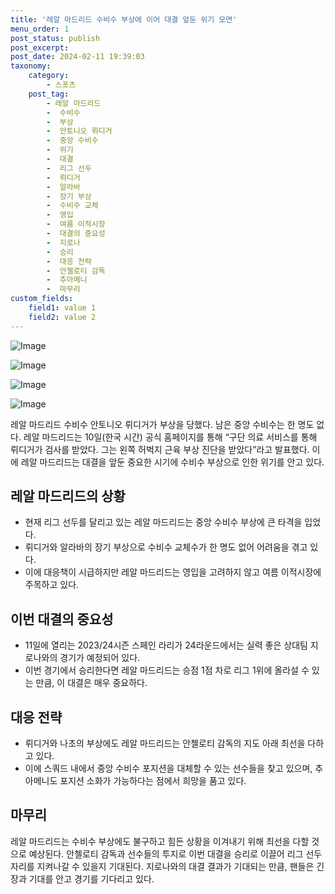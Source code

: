 ```yaml
---
title: '레알 마드리드 수비수 부상에 이어 대결 앞둔 위기 모면'
menu_order: 1
post_status: publish
post_excerpt: 
post_date: 2024-02-11 19:39:03
taxonomy:
    category:
        - 스포츠
    post_tag:
        - 레알 마드리드
        -  수비수
        -  부상
        -  안토니오 뤼디거
        -  중앙 수비수
        -  위기
        -  대결
        -  리그 선두
        -  뤼디거
        -  알라바
        -  장기 부상
        -  수비수 교체
        -  영입
        -  여름 이적시장
        -  대결의 중요성
        -  지로나
        -  승리
        -  대응 전략
        -  안첼로티 감독
        -  추아메니
        -  마무리
custom_fields:
    field1: value 1
    field2: value 2
---
```


![Image](https://imgnews.pstatic.net/image/139/2024/02/10/0002197665_001_20240210220101224.jpg?type=w647)

![Image](https://imgnews.pstatic.net/image/139/2024/02/10/0002197665_002_20240210220101406.jpg?type=w647)

![Image](https://imgnews.pstatic.net/image/139/2024/02/10/0002197665_003_20240210220101452.jpg?type=w647)

![Image](https://imgnews.pstatic.net/image/139/2024/02/10/0002197665_004_20240210220101463.jpg?type=w647)

레알 마드리드 수비수 안토니오 뤼디거가 부상을 당했다. 남은 중앙 수비수는 한 명도 없다. 레알 마드리드는 10일(한국 시간) 공식 홈페이지를 통해 “구단 의료 서비스를 통해 뤼디거가 검사를 받았다. 그는 왼쪽 허벅지 근육 부상 진단을 받았다”라고 발표했다. 이에 레알 마드리드는 대결을 앞둔 중요한 시기에 수비수 부상으로 인한 위기를 안고 있다.
## 레알 마드리드의 상황
- 현재 리그 선두를 달리고 있는 레알 마드리드는 중앙 수비수 부상에 큰 타격을 입었다.
- 뤼디거와 알라바의 장기 부상으로 수비수 교체수가 한 명도 없어 어려움을 겪고 있다.
- 이에 대응책이 시급하지만 레알 마드리드는 영입을 고려하지 않고 여름 이적시장에 주목하고 있다.
## 이번 대결의 중요성
- 11일에 열리는 2023/24시즌 스페인 라리가 24라운드에서는 실력 좋은 상대팀 지로나와의 경기가 예정되어 있다.
- 이번 경기에서 승리한다면 레알 마드리드는 승점 1점 차로 리그 1위에 올라설 수 있는 만큼, 이 대결은 매우 중요하다.
## 대응 전략
- 뤼디거와 나초의 부상에도 레알 마드리드는 안첼로티 감독의 지도 아래 최선을 다하고 있다.
- 이에 스쿼드 내에서 중앙 수비수 포지션을 대체할 수 있는 선수들을 찾고 있으며, 추아메니도 포지션 소화가 가능하다는 점에서 희망을 품고 있다. 
## 마무리
레알 마드리드는 수비수 부상에도 불구하고 힘든 상황을 이겨내기 위해 최선을 다할 것으로 예상된다. 안첼로티 감독과 선수들의 투지로 이번 대결을 승리로 이끌어 리그 선두 자리를 지켜나갈 수 있을지 기대된다. 지로나와의 대결 결과가 기대되는 만큼, 팬들은 긴장과 기대를 안고 경기를 기다리고 있다.
